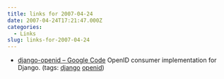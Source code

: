 ```yaml
---
title: links for 2007-04-24
date: 2007-04-24T17:21:47.000Z
categories:
  - Links
slug: links-for-2007-04-24
---
```

<ul class="simple">
  <li>
    <a class="reference external" href="http://code.google.com/p/django-openid/">django-openid – Google Code</a> OpenID consumer implementation for Django. (tags: <a class="reference external" href="http://del.icio.us/nathanyergler/django">django</a> <a class="reference external" href="http://del.icio.us/nathanyergler/openid">openid</a>)
  </li>
</ul>


